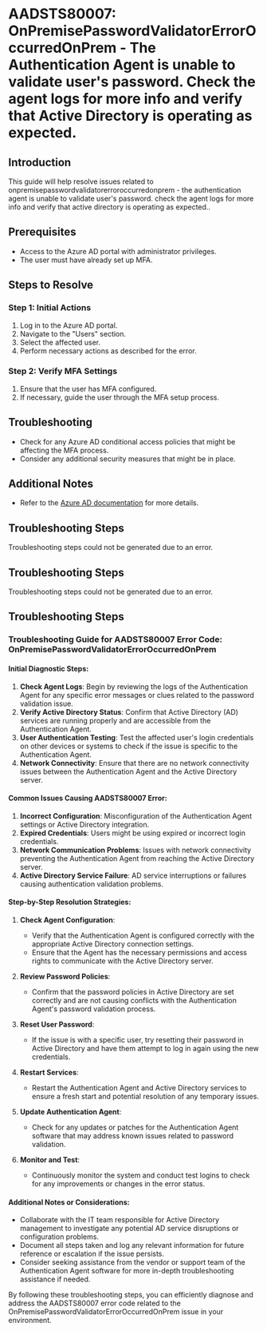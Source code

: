 # AADSTS80007: OnPremisePasswordValidatorErrorOccurredOnPrem - The Authentication Agent is unable to validate user's password. Check the agent logs for more info and verify that Active Directory is operating as expected.

## Introduction
This guide will help resolve issues related to onpremisepasswordvalidatorerroroccurredonprem - the authentication agent is unable to validate user's password. check the agent logs for more info and verify that active directory is operating as expected..

## Prerequisites
- Access to the Azure AD portal with administrator privileges.
- The user must have already set up MFA.

## Steps to Resolve

### Step 1: Initial Actions
1. Log in to the Azure AD portal.
2. Navigate to the "Users" section.
3. Select the affected user.
4. Perform necessary actions as described for the error.

### Step 2: Verify MFA Settings
1. Ensure that the user has MFA configured.
2. If necessary, guide the user through the MFA setup process.

## Troubleshooting
- Check for any Azure AD conditional access policies that might be affecting the MFA process.
- Consider any additional security measures that might be in place.

## Additional Notes
- Refer to the [Azure AD documentation](https://learn.microsoft.com/en-us/azure/active-directory/) for more details.


## Troubleshooting Steps
Troubleshooting steps could not be generated due to an error.

## Troubleshooting Steps
Troubleshooting steps could not be generated due to an error.

## Troubleshooting Steps
### Troubleshooting Guide for AADSTS80007 Error Code: OnPremisePasswordValidatorErrorOccurredOnPrem

#### Initial Diagnostic Steps:
1. **Check Agent Logs**: Begin by reviewing the logs of the Authentication Agent for any specific error messages or clues related to the password validation issue.
2. **Verify Active Directory Status**: Confirm that Active Directory (AD) services are running properly and are accessible from the Authentication Agent.
3. **User Authentication Testing**: Test the affected user's login credentials on other devices or systems to check if the issue is specific to the Authentication Agent.
4. **Network Connectivity**: Ensure that there are no network connectivity issues between the Authentication Agent and the Active Directory server.

#### Common Issues Causing AADSTS80007 Error:
1. **Incorrect Configuration**: Misconfiguration of the Authentication Agent settings or Active Directory integration.
2. **Expired Credentials**: Users might be using expired or incorrect login credentials.
3. **Network Communication Problems**: Issues with network connectivity preventing the Authentication Agent from reaching the Active Directory server.
4. **Active Directory Service Failure**: AD service interruptions or failures causing authentication validation problems.

#### Step-by-Step Resolution Strategies:
1. **Check Agent Configuration**:
   - Verify that the Authentication Agent is configured correctly with the appropriate Active Directory connection settings.
   - Ensure that the Agent has the necessary permissions and access rights to communicate with the Active Directory server.

2. **Review Password Policies**:
   - Confirm that the password policies in Active Directory are set correctly and are not causing conflicts with the Authentication Agent's password validation process.

3. **Reset User Password**:
   - If the issue is with a specific user, try resetting their password in Active Directory and have them attempt to log in again using the new credentials.

4. **Restart Services**:
   - Restart the Authentication Agent and Active Directory services to ensure a fresh start and potential resolution of any temporary issues.

5. **Update Authentication Agent**:
   - Check for any updates or patches for the Authentication Agent software that may address known issues related to password validation.

6. **Monitor and Test**:
   - Continuously monitor the system and conduct test logins to check for any improvements or changes in the error status.

#### Additional Notes or Considerations:
- Collaborate with the IT team responsible for Active Directory management to investigate any potential AD service disruptions or configuration problems.
- Document all steps taken and log any relevant information for future reference or escalation if the issue persists.
- Consider seeking assistance from the vendor or support team of the Authentication Agent software for more in-depth troubleshooting assistance if needed.

By following these troubleshooting steps, you can efficiently diagnose and address the AADSTS80007 error code related to the OnPremisePasswordValidatorErrorOccurredOnPrem issue in your environment.